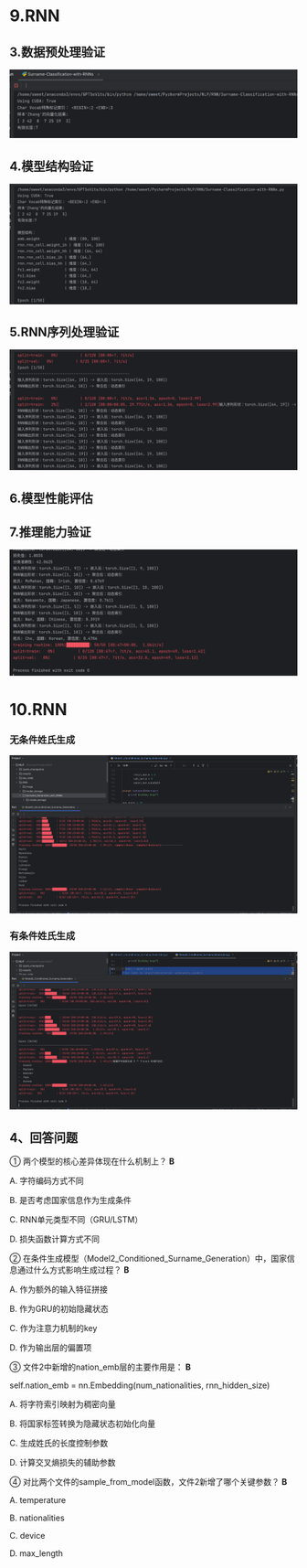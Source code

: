 # 9.RNN

## 3.数据预处理验证

![3](image/3.png)



## 4.模型结构验证

![4](image/4.png)



## 5.RNN序列处理验证

![5](image/5.png)

## 6.模型性能评估

## 7.推理能力验证

![6](image/6.png)

# 10.RNN

### 无条件姓氏生成

![10_1](image/10_1.png)

### 有条件姓氏生成

![10_2](image/10_2.png)

## 4、**回答问题**

① 两个模型的核心差异体现在什么机制上？  **B**

A. 字符编码方式不同

B. 是否考虑国家信息作为生成条件

C. RNN单元类型不同（GRU/LSTM）

D. 损失函数计算方式不同

② 在条件生成模型（Model2_Conditioned_Surname_Generation）中，国家信息通过什么方式影响生成过程？  **B**

A. 作为额外的输入特征拼接

B. 作为GRU的初始隐藏状态

C. 作为注意力机制的key

D. 作为输出层的偏置项

③ 文件2中新增的nation_emb层的主要作用是：  **B**

self.nation_emb = nn.Embedding(num_nationalities, rnn_hidden_size)

A. 将字符索引映射为稠密向量

B. 将国家标签转换为隐藏状态初始化向量

C. 生成姓氏的长度控制参数

D. 计算交叉熵损失的辅助参数

④ 对比两个文件的sample_from_model函数，文件2新增了哪个关键参数？  **B**

A. temperature

B. nationalities

C. device

D. max_length
